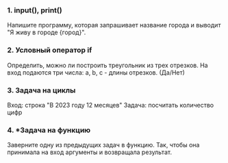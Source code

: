 ### 1. input(), print()

Напишите программу, которая запрашивает название города и выводит "Я живу в городе {город}".

### 2. Условный оператор if

Определить, можно ли построить треугольник из трех отрезков. На вход подаются три числа: a, b, c - длины отрезков. (Да/Нет)

### 3. Задача на циклы

Вход: строка "В 2023 году 12 месяцев"
Задача: посчитать количество цифр

### 4. *Задача на функцию

Заверните одну из предыдущих задач в функцию. Так, чтобы она принимала на вход аргументы и возвращала результат.